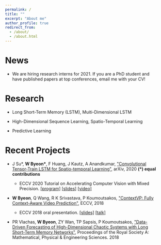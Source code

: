 ```yaml
---
permalink: /
title: ""
excerpt: "About me"
author_profile: true
redirect_from: 
  - /about/
  - /about.html
---
```


News
======
* We are hiring research interns for 2021. If you are a PhD student and have published papers at top conferences, email me with your CV!

Research
======
* Long Short-Term Memory (LSTM), Muiti-Dimensional LSTM

* High-Dimensional Sequence Learning, Spatio-Temporal Learning

* Predictive Learning

Recent Projects
======
* J Su*, <b>W Byeon*</b>, F Huang, J Kautz, A Anandkumar, ["Convolutional Tensor-Train LSTM for Spatio-temporal Learning"](https://wonmin-byeon.github.io/publication/2020-02-convttlstm), arXiv, 2020 <b> (*) equal contributions </b> 
    - ECCV 2020 Tutorial on Accelerating Computer Vision with Mixed Precision. [[program]](https://nvlabs.github.io/eccv2020-mixed-precision-tutorial/) [[slides]](https://nvlabs.github.io/eccv2020-mixed-precision-tutorial/files/wonmin_byeon-mixed-precision-training-for-convolutional-tensor-train-lstm.pdf) [[video]](https://www.youtube.com/watch?v=1XuD-ozHTLY&feature=youtu.be)
    

* <b>W Byeon</b>, Q Wang, R K Srivastava, P Koumoutsakos, ["ContextVP: Fully Context-Aware Video Prediction"](https://wonmin-byeon.github.io/publication/2018-contextvp), ECCV, 2018 
    - ECCV 2018 oral presentation. [[slides]](http://wonmin-byeon.github.io/files/byeon-contextvp-eccv18-oral.pdf) [[talk]](https://www.youtube.com/watch?time_continue=431&v=9ncoStGl4VA)


* PR Vlachas, <b>W Byeon</b>, ZY Wan, TP Sapsis, P Koumoutsakos, ["Data-Driven Forecasting of High-Dimensional Chaotic Systems with Long Short-Term Memory Networks"](https://wonmin-byeon.github.io/publication/2018-05-01-chaotic-lstm), Proceedings of the Royal Society A: Mathematical, Physical & Engineering Sciences. 2018

